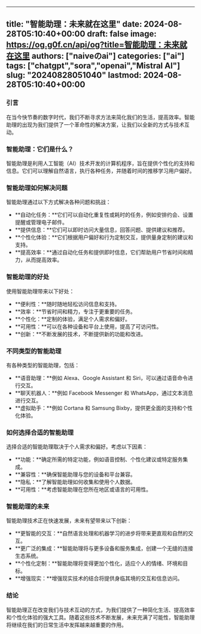 
---
title: "智能助理：未来就在这里"
date: 2024-08-28T05:10:40+00:00
draft: false
image: https://og.g0f.cn/api/og?title=智能助理：未来就在这里
authors: ["naiveのai"]
categories: ["ai"]
tags: ["chatgpt","sora","openai","Mistral AI"]
slug: "20240828051040"
lastmod: 2024-08-28T05:10:40+00:00
---
### 引言

在当今快节奏的数字时代，我们不断寻求方法来简化我们的生活，提高效率。智能助理的出现为我们提供了一个革命性的解决方案，让我们以全新的方式与技术互动。

### 智能助理：它们是什么？

智能助理是利用人工智能（AI）技术开发的计算机程序，旨在提供个性化的支持和信息。它们可以理解自然语言，执行各种任务，并随着时间的推移学习用户偏好。

### 智能助理如何解决问题

智能助理通过以下方式解决各种问题和挑战：

- **自动化任务：**它们可以自动化重复性或耗时的任务，例如安排约会、设置提醒或管理电子邮件。
- **提供信息：**它们可以即时访问大量信息，回答问题、提供建议和推荐。
- **个性化体验：**它们根据用户偏好和行为定制交互，提供量身定制的建议和支持。
- **提高效率：**通过自动化任务和提供即时信息，它们帮助用户节省时间和精力，从而提高效率。

### 智能助理的好处

使用智能助理带来以下好处：

- **便利性：**随时随地轻松访问信息和支持。
- **效率：**节省时间和精力，专注于更重要的任务。
- **个性化：**定制的体验，满足个人需求和偏好。
- **可用性：**可以在各种设备和平台上使用，提高了可访问性。
- **创新：**不断发展的技术，不断提供新的功能和改进。

### 不同类型的智能助理

有各种类型的智能助理，包括：

- **语音助理：**例如 Alexa、Google Assistant 和 Siri，可以通过语音命令进行交互。
- **聊天机器人：**例如 Facebook Messenger 和 WhatsApp，通过文本消息进行交互。
- **虚拟助手：**例如 Cortana 和 Samsung Bixby，提供更全面的支持和个性化体验。

### 如何选择合适的智能助理

选择合适的智能助理取决于个人需求和偏好。考虑以下因素：

- **功能：**确定所需的特定功能，例如语音控制、个性化建议或特定服务集成。
- **兼容性：**确保智能助理与您的设备和平台兼容。
- **隐私：**了解智能助理如何收集和使用个人数据。
- **可用性：**考虑智能助理在您所在地区或语言的可用性。

### 智能助理的未来

智能助理技术正在快速发展，未来有望带来以下创新：

- **更智能的交互：**自然语言处理和机器学习的进步将带来更直观和自然的交互。
- **更广泛的集成：**智能助理将与更多设备和服务集成，创建一个无缝的连接生态系统。
- **个性化定制：**智能助理将变得更加个性化，适应个人的情绪、环境和目标。
- **增强现实：**增强现实技术的结合将提供身临其境的交互和信息访问。

### 结论

智能助理正在改变我们与技术互动的方式，为我们提供了一种简化生活、提高效率和个性化体验的强大工具。随着这些技术不断发展，未来充满了可能性，智能助理将继续在我们的日常生活中发挥越来越重要的作用。